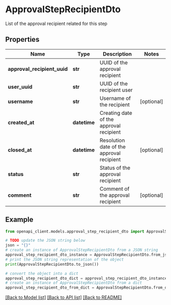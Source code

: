 # ApprovalStepRecipientDto

List of the approval recipient related for this step

## Properties

Name | Type | Description | Notes
------------ | ------------- | ------------- | -------------
**approval_recipient_uuid** | **str** | UUID of the approval recipient | 
**user_uuid** | **str** | UUID of the recipient user | 
**username** | **str** | Username of the recipient | [optional] 
**created_at** | **datetime** | Creating date of the approval recipient | 
**closed_at** | **datetime** | Resolution date of the approval recipient | [optional] 
**status** | **str** | Status of the approval recipient | 
**comment** | **str** | Comment of the approval recipient | [optional] 

## Example

```python
from openapi_client.models.approval_step_recipient_dto import ApprovalStepRecipientDto

# TODO update the JSON string below
json = "{}"
# create an instance of ApprovalStepRecipientDto from a JSON string
approval_step_recipient_dto_instance = ApprovalStepRecipientDto.from_json(json)
# print the JSON string representation of the object
print(ApprovalStepRecipientDto.to_json())

# convert the object into a dict
approval_step_recipient_dto_dict = approval_step_recipient_dto_instance.to_dict()
# create an instance of ApprovalStepRecipientDto from a dict
approval_step_recipient_dto_from_dict = ApprovalStepRecipientDto.from_dict(approval_step_recipient_dto_dict)
```
[[Back to Model list]](../README.md#documentation-for-models) [[Back to API list]](../README.md#documentation-for-api-endpoints) [[Back to README]](../README.md)


